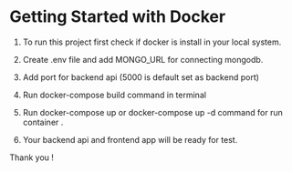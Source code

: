 # Getting Started with Docker

1) To run this project first check if docker is install in your local system.

2) Create .env file and add MONGO_URL for connecting mongodb.

3) Add port for backend api (5000 is default set as backend port)

4) Run docker-compose build command in terminal

5) Run docker-compose up or docker-compose up -d command for run container .

6) Your backend api and frontend app will be ready for test.

Thank you !